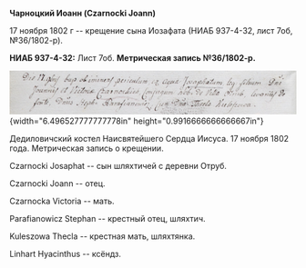 **Чарноцкий Иоанн (Czarnocki Joann)**

17 ноября 1802 г -- крещение сына Иозафата (НИАБ 937-4-32, лист 7об,
№36/1802-р).

**НИАБ 937-4-32:** Лист 7об. **Метрическая запись №36/1802-р.**

![](./media/bd3dfa165958ca2eb76f0f1cf4a3d650f4fa4154.png){width="6.496527777777778in"
height="0.9916666666666667in"}

Дедиловичский костел Наисвятейшего Сердца Иисуса. 17 ноября 1802 года.
Метрическая запись о крещении.

Czarnocki Josaphat -- сын шляхтичей с деревни Отруб.

Czarnocki Joann -- отец.

Czarnocka Victoria -- мать.

Parafianowicz Stephan -- крестный отец, шляхтич.

Kuleszowa Thecla -- крестная мать, шляхтянка.

Linhart Hyacinthus -- ксёндз.
